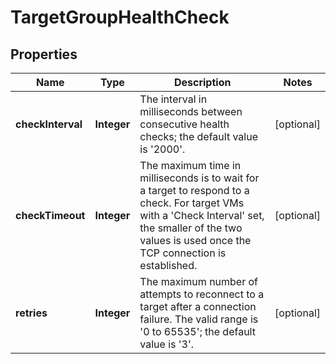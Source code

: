 

# TargetGroupHealthCheck

## Properties

| Name | Type | Description | Notes |
| ------------ | ------------- | ------------- | ------------- |
| **checkInterval** | **Integer** | The interval in milliseconds between consecutive health checks; the default value is &#39;2000&#39;. |  [optional] |
| **checkTimeout** | **Integer** | The maximum time in milliseconds is to wait for a target to respond to a check. For target VMs with a &#39;Check Interval&#39; set, the smaller of the two values is used once the TCP connection is established. |  [optional] |
| **retries** | **Integer** | The maximum number of attempts to reconnect to a target after a connection failure. The valid range is &#39;0 to 65535&#39;; the default value is &#39;3&#39;. |  [optional] |


